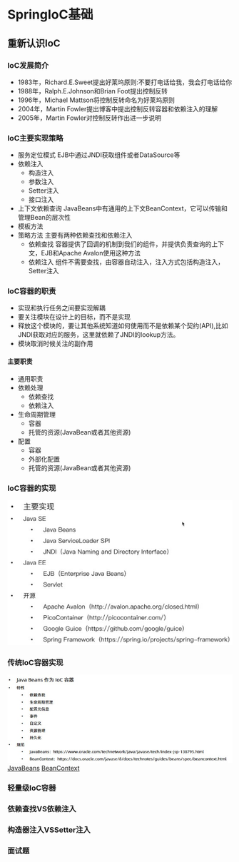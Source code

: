 # SpringIoC基础

## 重新认识IoC

### IoC发展简介

+ 1983年，Richard.E.Sweet提出好莱坞原则:不要打电话给我，我会打电话给你
+ 1988年，Ralph.E.Johnson和Brian Foot提出控制反转
+ 1996年，Michael Mattson将控制反转命名为好莱坞原则
+ 2004年，Martin Fowler提出博客中提出控制反转容器和依赖注入的理解
+ 2005年，Martin Fowler对控制反转作出进一步说明

### IoC主要实现策略

+ 服务定位模式
EJB中通过JNDI获取组件或者DataSource等
+ 依赖注入
  + 构造注入
  + 参数注入
  + Setter注入
  + 接口注入
+ 上下文依赖查询
JavaBeans中有通用的上下文BeanContext，它可以传输和管理Bean的层次性
+ 模板方法
+ 策略方法
主要有两种依赖查找和依赖注入
  + 依赖查找
  容器提供了回调的机制到我们的组件，并提供负责查询的上下文，EJB和Apache Avalon使用这种方法
  + 依赖注入
  组件不需要查找，由容器自动注入，注入方式包括构造注入，Setter注入

### IoC容器的职责

+ 实现和执行任务之间要实现解耦
+ 要关注模块在设计上的目标，而不是实现
+ 释放这个模块的，要让其他系统知道如何使用而不是依赖某个契约(API),比如JNDI获取对应的服务，这里就依赖了JNDI的lookup方法。
+ 模块取消时候关注的副作用

#### 主要职责

+ 通用职责
+ 依赖处理
  + 依赖查找
  + 依赖注入
+ 生命周期管理
  + 容器
  + 托管的资源(JavaBean或者其他资源)
+ 配置
  + 容器
  + 外部化配置
  + 托管的资源(JavaBean或者其他资源)

### IoC容器的实现

![iocImpl.jpg](./imgs/iocImpl.jpg)

### 传统IoC容器实现

![ioc_javabeans.jpg](./imgs/ioc_javabeans.jpg)
[JavaBeans](https://www.oracle.com/technetwork/java/javase/tech/index-jsp-138795.html)
[BeanContext](https://docs.oracle.com/javase/8/docs/technotes/guides/beans/spec/beancontext.html)

### 轻量级IoC容器

### 依赖查找VS依赖注入

### 构造器注入VSSetter注入

### 面试题
